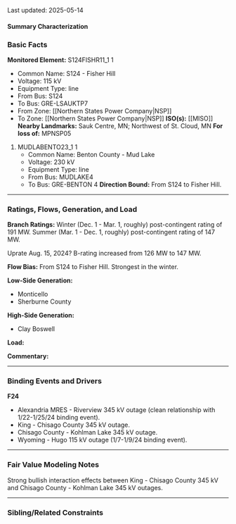 Last updated: 2025-05-14
#### Summary Characterization
### Basic Facts
**Monitored Element:** S124FISHR11_1 1
- Common Name: S124 - Fisher Hill
- Voltage: 115 kV
- Equipment Type: line
- From Bus: S124
- To Bus: GRE-LSAUKTP7
- From Zone: [[Northern States Power Company|NSP]]
- To Zone: [[Northern States Power Company|NSP]]
**ISO(s):** [[MISO]]
**Nearby Landmarks:** Sauk Centre, MN; Northwest of St. Cloud, MN
**For loss of:** MPNSP05
1. MUDLABENTO23_1 1
    - Common Name: Benton County - Mud Lake
    - Voltage: 230 kV
	- Equipment Type: line
    - From Bus: MUDLAKE4
    - To Bus: GRE-BENTON 4
**Direction Bound:** From S124 to Fisher Hill.

---
### Ratings, Flows, Generation, and Load
**Branch Ratings:** 
Winter (Dec. 1 - Mar. 1, roughly) post-contingent rating of 191 MW.
Summer (Mar. 1 - Dec. 1, roughly) post-contingent rating of 147 MW.

Uprate Aug. 15, 2024? B-rating increased from 126 MW to 147 MW.

**Flow Bias:**
From S124 to Fisher Hill. Strongest in the winter.

**Low-Side Generation:**
- Monticello
- Sherburne County

**High-Side Generation:**
- Clay Boswell

**Load:**

**Commentary:**

---
### Binding Events and Drivers
**F24**
- Alexandria MRES - Riverview 345 kV outage (clean relationship with 1/22-1/25/24 binding event).
- King - Chisago County 345 kV outage.
- Chisago County - Kohlman Lake 345 kV outage.
- Wyoming - Hugo 115 kV outage (1/7-1/9/24 binding event).

---
### Fair Value Modeling Notes
Strong bullish interaction effects between King - Chisago County 345 kV and Chisago County - Kohlman Lake 345 kV outages.

---
### Sibling/Related Constraints
